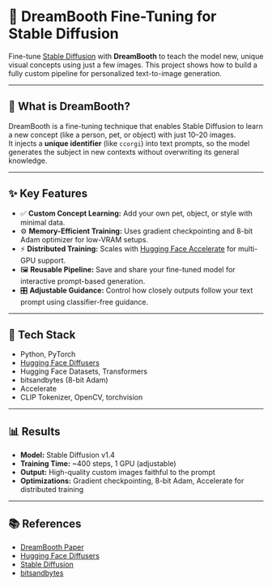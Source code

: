 # 🚀 DreamBooth Fine-Tuning for Stable Diffusion

Fine-tune [Stable Diffusion](https://github.com/CompVis/stable-diffusion) with **DreamBooth** to teach the model new, unique visual concepts using just a few images. This project shows how to build a fully custom pipeline for personalized text-to-image generation.

---

## 📌 What is DreamBooth?

DreamBooth is a fine-tuning technique that enables Stable Diffusion to learn a new concept (like a person, pet, or object) with just 10–20 images.  
It injects a **unique identifier** (like `ccorgi`) into text prompts, so the model generates the subject in new contexts without overwriting its general knowledge.

---

## ✨ Key Features

- ✅ **Custom Concept Learning:** Add your own pet, object, or style with minimal data.
- ⚙️ **Memory-Efficient Training:** Uses gradient checkpointing and 8-bit Adam optimizer for low-VRAM setups.
- ⚡ **Distributed Training:** Scales with [Hugging Face Accelerate](https://huggingface.co/docs/accelerate/index) for multi-GPU support.
- 🖼️ **Reusable Pipeline:** Save and share your fine-tuned model for interactive prompt-based generation.
- 🎛️ **Adjustable Guidance:** Control how closely outputs follow your text prompt using classifier-free guidance.

---

## 🧩 Tech Stack

- Python, PyTorch
- [Hugging Face Diffusers](https://github.com/huggingface/diffusers)
- Hugging Face Datasets, Transformers
- bitsandbytes (8-bit Adam)
- Accelerate
- CLIP Tokenizer, OpenCV, torchvision

---

## 📊 Results

- **Model:** Stable Diffusion v1.4  
- **Training Time:** ~400 steps, 1 GPU (adjustable)  
- **Output:** High-quality custom images faithful to the prompt  
- **Optimizations:** Gradient checkpointing, 8-bit Adam, Accelerate for distributed training  

---

## 📚 References

- [DreamBooth Paper](https://dreambooth.github.io/)
- [Hugging Face Diffusers](https://github.com/huggingface/diffusers)
- [Stable Diffusion](https://github.com/CompVis/stable-diffusion)
- [bitsandbytes](https://github.com/TimDettmers/bitsandbytes)
